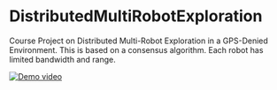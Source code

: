 # DistributedMultiRobotExploration
Course Project on Distributed Multi-Robot Exploration in a GPS-Denied Environment. This is based on a consensus algorithm. Each robot has limited bandwidth and range.

[![Demo video](http://img.youtube.com/vi/uqL_zzzzpe4/0.jpg)](http://www.youtube.com/watch?v=uqL_zzzzpe4)
